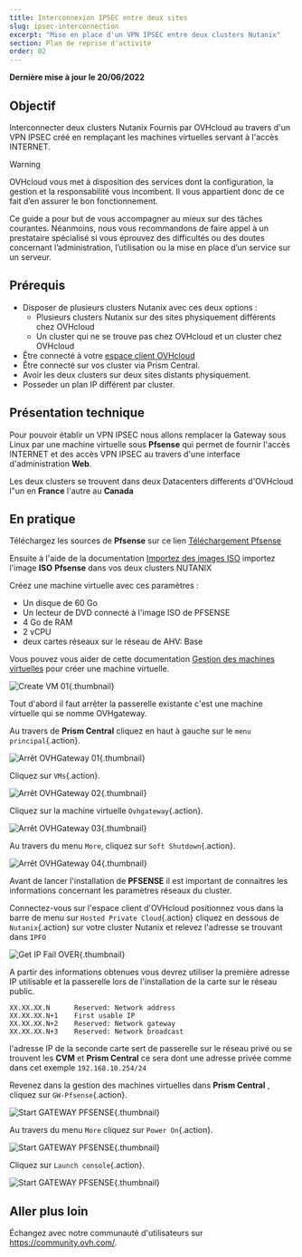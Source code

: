 ```yaml
---
title: Interconnexion IPSEC entre deux sites
slug: ipsec-interconnection
excerpt: "Mise en place d'un VPN IPSEC entre deux clusters Nutanix"
section: Plan de reprise d'activité
order: 02
---
```


**Dernière mise à jour le 20/06/2022**

## Objectif

Interconnecter deux clusters Nutanix Fournis par OVHcloud au travers d'un VPN IPSEC créé en remplaçant les machines virtuelles servant à l'accès INTERNET.

> [!warning]
> OVHcloud vous met à disposition des services dont la configuration, la gestion et la responsabilité vous incombent. Il vous appartient donc de ce fait d’en assurer le bon fonctionnement.
>
> Ce guide a pour but de vous accompagner au mieux sur des tâches courantes. Néanmoins, nous vous recommandons de faire appel à un prestataire spécialisé si vous éprouvez des difficultés ou des doutes concernant l’administration, l’utilisation ou la mise en place d’un service sur un serveur.
>

## Prérequis

- Disposer de plusieurs clusters Nutanix avec ces deux options :
    + Plusieurs clusters Nutanix sur des sites physiquement différents chez OVHcloud
    + Un cluster qui ne se trouve pas chez OVHcloud et un cluster chez OVHcloud
- Être connecté à votre [espace client OVHcloud](https://www.ovh.com/auth/?action=gotomanager&from=https://www.ovh.com/fr/&ovhSubsidiary=fr)
- Être connecté sur vos cluster via Prism Central.
- Avoir les deux clusters sur deux sites distants physiquement.
- Posseder un plan IP différent par cluster.

## Présentation technique



Pour pouvoir établir un VPN IPSEC nous allons remplacer la Gateway sous Linux par une machine virtuelle sous **Pfsense** qui permet de fournir l'accès INTERNET et des accès VPN IPSEC au travers d'une interface d'administration **Web**.

Les deux clusters se trouvent dans deux Datacenters differents d'OVHcloud l"un en **France** l'autre au **Canada** 

## En pratique

Téléchargez les sources de **Pfsense** sur ce lien [Téléchargement Pfsense](https://www.pfsense.org/download/)

Ensuite à l'aide de la documentation [Importez des images ISO](https://docs.ovh.com/fr/nutanix/image-import/) importez l'image **ISO** **Pfsense** dans vos deux clusters NUTANIX

Créez une machine virtuelle avec ces paramètres :

- Un disque de 60 Go 
- Un lecteur de DVD connecté à l'image ISO de PFSENSE
- 4 Go de RAM
- 2 vCPU
- deux cartes réseaux sur le réseau de AHV: Base

Vous pouvez vous aider de cette documentation [Gestion des machines virtuelles](https://docs.ovh.com/fr/nutanix/virtual-machine-management/) pour créer une machine virtuelle.


![Create VM 01 ](images/00-createvm01.png){.thumbnail}

Tout d'abord il faut arrêter la passerelle existante c'est une machine virtuelle qui se nomme OVHgateway.

Au travers de **Prism Central** cliquez en haut à gauche sur le `menu principal`{.action}.

![Arrêt OVHGateway 01](images/01-stop-ovhgateway01.png){.thumbnail}

Cliquez sur `VMs`{.action}.

![Arrêt OVHGateway 02](images/01-stop-ovhgateway02.png){.thumbnail}

Cliquez sur la machine virtuelle `Ovhgateway`{.action}.

![Arrêt OVHGateway 03](images/01-stop-ovhgateway03.png){.thumbnail}

Au travers du menu `More`, cliquez sur `Soft Shutdown`{.action}.

![Arrêt OVHGateway 04](images/01-stop-ovhgateway04.png){.thumbnail}


Avant de lancer l'installation de **PFSENSE** il est important de connaitres les informations concernant les paramètres réseaux du cluster.

Connectez-vous sur l'espace client d'OVHcloud positionnez vous dans la barre de menu sur `Hosted Private Cloud`{.action} cliquez en dessous de `Nutanix`{.action} sur votre cluster Nutanix et relevez l'adresse se trouvant dans `IPFO`

![Get IP Fail OVER ](images/02-get-ipfailover.png){.thumbnail}

A partir des informations obtenues vous devrez utiliser la première adresse IP utilisable et la passerelle lors de l'installation de la carte sur le réseau public.

```console
XX.XX.XX.N      Reserved: Network address
XX.XX.XX.N+1    First usable IP
XX.XX.XX.N+2    Reserved: Network gateway
XX.XX.XX.N+3    Reserved: Network broadcast
```
l'adresse IP de la seconde carte sert de passerelle sur le réseau privé ou se trouvent les **CVM** et **Prism Central** ce sera dont une adresse privée comme dans cet exemple `192.168.10.254/24`

Revenez dans la gestion des machines virtuelles dans **Prism Central** , cliquez sur `GW-Pfsense`{.action}.

![Start GATEWAY PFSENSE ](images/02-start-gatewaypfsense01.png){.thumbnail}

Au travers du menu `More` cliquez sur `Power On`{.action}.

![Start GATEWAY PFSENSE ](images/02-start-gatewaypfsense02.png){.thumbnail}

Cliquez sur `Launch console`{.action}.

![Start GATEWAY PFSENSE ](images/02-start-gatewaypfsense03.png){.thumbnail}















## Aller plus loin

Échangez avec notre communauté d'utilisateurs sur <https://community.ovh.com/>.
